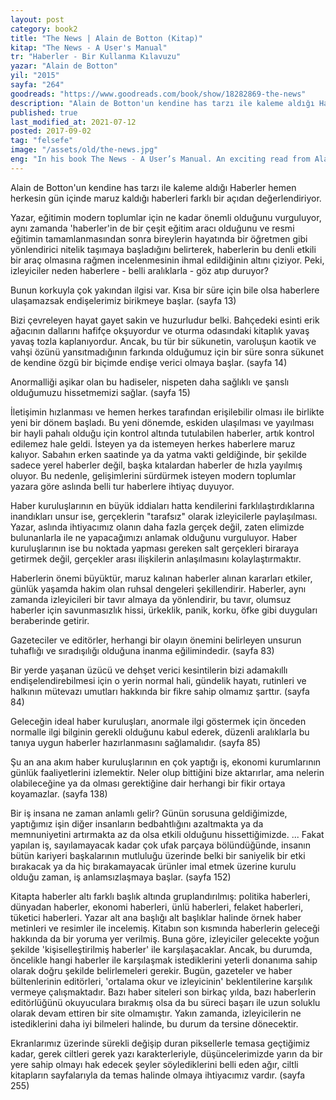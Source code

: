 ```yaml
---
layout: post  
category: book2  
title: "The News | Alain de Botton (Kitap)"  
kitap: "The News - A User's Manual"  
tr: "Haberler - Bir Kullanma Kılavuzu"  
yazar: "Alain de Botton"  
yil: "2015"  
sayfa: "264"  
goodreads: "https://www.goodreads.com/book/show/18282869-the-news"
description: "Alain de Botton'un kendine has tarzı ile kaleme aldığı Haberler hemen herkesin gün içinde maruz kaldığı haberleri farklı bir açıdan değerlendiriyor."
published: true
last_modified_at: 2021-07-12
posted: 2017-09-02
tag: "felsefe"
image: "/assets/old/the-news.jpg"
eng: "In his book The News - A User’s Manual. An exciting read from Alain de Botton on the news. As the modern-day philosopher, he is questioning news and journalism this time. But he is wondering why the concept of ‘news’ is trying to be accurate rather than just telling the entire story. With that perspective, rest should be left to the audience who is watching. He is focusing on news topics such as politics, world news, economics, celebrity, disaster, consumption. He explains each of them with different examples. If you like Alain De Botton books (I should add here I really like them), you are going to love this one as well."
---
```


Alain de Botton'un kendine has tarzı ile kaleme aldığı Haberler hemen herkesin gün içinde maruz kaldığı haberleri farklı bir açıdan değerlendiriyor.  
  
Yazar, eğitimin modern toplumlar için ne kadar önemli olduğunu vurguluyor, aynı zamanda 'haberler'in de bir çeşit eğitim aracı olduğunu ve resmi eğitimin tamamlanmasından sonra bireylerin hayatında bir öğretmen gibi yönlendirici nitelik taşımaya başladığını belirterek, haberlerin bu denli etkili bir araç olmasına rağmen incelenmesinin ihmal edildiğinin altını çiziyor. Peki, izleyiciler neden haberlere - belli aralıklarla - göz atıp duruyor?  
  
Bunun korkuyla çok yakından ilgisi var. Kısa bir süre için bile olsa haberlere ulaşamazsak endişelerimiz birikmeye başlar. (sayfa 13)  
  
Bizi çevreleyen hayat gayet sakin ve huzurludur belki. Bahçedeki esinti erik ağacının dallarını hafifçe okşuyordur ve oturma odasındaki kitaplık yavaş yavaş tozla kaplanıyordur. Ancak, bu tür bir sükunetin, varoluşun kaotik ve vahşi özünü yansıtmadığının farkında olduğumuz için bir süre sonra sükunet de kendine özgü bir biçimde endişe verici olmaya başlar. (sayfa 14)  
  
Anormalliği aşikar olan bu hadiseler, nispeten daha sağlıklı ve şanslı olduğumuzu hissetmemizi sağlar. (sayfa 15)  
  
İletişimin hızlanması ve hemen herkes tarafından erişilebilir olması ile birlikte yeni bir dönem başladı. Bu yeni dönemde, eskiden ulaşılması ve yayılması bir hayli pahalı olduğu için kontrol altında tutulabilen haberler, artık kontrol edilemez hale geldi. İsteyen ya da istemeyen herkes haberlere maruz kalıyor. Sabahın erken saatinde ya da yatma vakti geldiğinde, bir şekilde sadece yerel haberler değil, başka kıtalardan haberler de hızla yayılmış oluyor. Bu nedenle, gelişimlerini sürdürmek isteyen modern toplumlar yazara göre aslında belli tur haberlere ihtiyaç duyuyor.  
  
Haber kuruluşlarının en büyük iddiaları hatta kendilerini farklılaştırdıklarına inandıkları unsur ise, gerçeklerin "tarafsız" olarak izleyicilerle paylaşılması. Yazar, aslında ihtiyacımız olanın daha fazla gerçek değil, zaten elimizde bulunanlarla ile ne yapacağımızı anlamak olduğunu vurguluyor. Haber kuruluşlarının ise bu noktada yapması gereken salt gerçekleri biraraya getirmek değil, gerçekler arası ilişkilerin anlaşılmasını kolaylaştırmaktır.  
  
Haberlerin önemi büyüktür, maruz kalınan haberler alınan kararları etkiler, günlük yaşamda hakim olan ruhsal dengeleri şekillendirir. Haberler, aynı zamanda izleyicileri bir tavır almaya da yönlendirir, bu tavır, olumsuz haberler için savunmasızlık hissi, ürkeklik, panik, korku, öfke gibi duyguları beraberinde getirir.  
  
Gazeteciler ve editörler, herhangi bir olayın önemini belirleyen unsurun tuhaflığı ve sıradışılığı olduğuna inanma eğilimindedir. (sayfa 83)  
  
Bir yerde yaşanan üzücü ve dehşet verici kesintilerin bizi adamakıllı endişelendirebilmesi için o yerin normal hali, gündelik hayatı, rutinleri ve halkının mütevazı umutları hakkında bir fikre sahip olmamız şarttır. (sayfa 84)  
  
Geleceğin ideal haber kuruluşları, anormale ilgi göstermek için önceden normalle ilgi bilginin gerekli olduğunu kabul ederek, düzenli aralıklarla bu tanıya uygun haberler hazırlanmasını sağlamalıdır. (sayfa 85)  
  
Şu an ana akım haber kuruluşlarının en çok yaptığı iş, ekonomi kurumlarının günlük faaliyetlerini izlemektir. Neler olup bittiğini bize aktarırlar, ama nelerin olabileceğine ya da olması gerektiğine dair herhangi bir fikir ortaya koyamazlar. (sayfa 138)  
  
Bir iş insana ne zaman anlamlı gelir? Günün sorusuna geldiğimizde, yaptığımız işin diğer insanların bedbahtlığını azaltmakta ya da memnuniyetini artırmakta az da olsa etkili olduğunu hissettiğimizde. ... Fakat yapılan iş, sayılamayacak kadar çok ufak parçaya bölündüğünde, insanın bütün kariyeri başkalarının mutluluğu üzerinde belki bir saniyelik bir etki bırakacak ya da hiç bırakamayacak ürünler imal etmek üzerine kurulu olduğu zaman, iş anlamsızlaşmaya başlar. (sayfa 152)  
  
Kitapta haberler altı farklı başlık altında gruplandırılmış: politika haberleri, dünyadan haberler, ekonomi haberleri, ünlü haberleri, felaket haberleri, tüketici haberleri. Yazar alt ana başlığı alt başlıklar halinde örnek haber metinleri ve resimler ile incelemiş. Kitabın son kısmında haberlerin geleceği hakkında da bir yoruma yer verilmiş. Buna göre, izleyiciler gelecekte yoğun şekilde 'kişiselleştirilmiş haberler' ile karşılaşacaklar. Ancak, bu durumda, öncelikle hangi haberler ile karşılaşmak istediklerini yeterli donanıma sahip olarak doğru şekilde belirlemeleri gerekir. Bugün, gazeteler ve haber bültenlerinin editörleri, 'ortalama okur ve izleyicinin' beklentilerine karşılık vermeye çalışmaktadır. Bazı haber siteleri son birkaç yılda, bazı haberlerin editörlüğünü okuyuculara bırakmış olsa da bu süreci başarı ile uzun soluklu olarak devam ettiren bir site olmamıştır. Yakın zamanda, izleyicilerin ne istediklerini daha iyi bilmeleri halinde, bu durum da tersine dönecektir.  
  
Ekranlarımız üzerinde sürekli değişip duran piksellerle temasa geçtiğimiz kadar, gerek ciltleri gerek yazı karakterleriyle, düşüncelerimizde yarın da bir yere sahip olmayı hak edecek şeyler söylediklerini belli eden ağır, ciltli kitapların sayfalarıyla da temas halinde olmaya ihtiyacımız vardır. (sayfa 255)  
  
  
